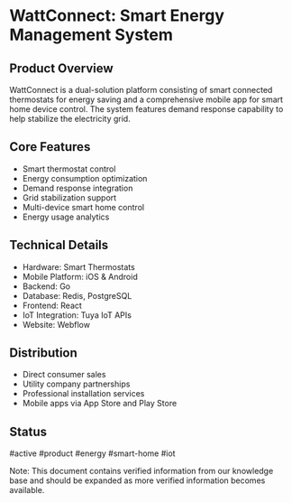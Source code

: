 # WattConnect: Smart Energy Management System

## Product Overview
WattConnect is a dual-solution platform consisting of smart connected thermostats for energy saving and a comprehensive mobile app for smart home device control. The system features demand response capability to help stabilize the electricity grid.

## Core Features
- Smart thermostat control
- Energy consumption optimization
- Demand response integration
- Grid stabilization support
- Multi-device smart home control
- Energy usage analytics

## Technical Details
- Hardware: Smart Thermostats
- Mobile Platform: iOS & Android
- Backend: Go
- Database: Redis, PostgreSQL
- Frontend: React
- IoT Integration: Tuya IoT APIs
- Website: Webflow

## Distribution
- Direct consumer sales
- Utility company partnerships
- Professional installation services
- Mobile apps via App Store and Play Store

## Status
#active #product #energy #smart-home #iot

Note: This document contains verified information from our knowledge base and should be expanded as more verified information becomes available.